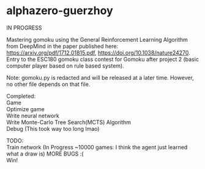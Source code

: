 # alphazero-guerzhoy

IN PROGRESS

Mastering gomoku using the General Reinforcement Learning Algorithm from DeepMind in the paper published here: https://arxiv.org/pdf/1712.01815.pdf, https://doi.org/10.1038/nature24270. Entry to the ESC180 gomoku class contest for Gomoku after project 2 (basic computer player based on rule based system).

Note: gomoku.py is redacted and will be released at a later time. However, no other file depends on that file.

Completed:  
Game  
Optimize game  
Write neural network  
Write Monte-Carlo Tree Search(MCTS) Algorithm  
Debug (This took way too long lmao)  

TODO:  
Train network (In Progress ~10000 games: I think the agent just learned what a draw is)
MORE BUGS :(  
Win!  

